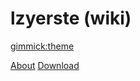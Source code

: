 <!--
  -- Name of your wiki
  -- Do NOT remove the leading `#` character.
  -->

# lzyerste (wiki)


<!--
  -- Default theme
  -- (Read: http://dynalon.github.io/mdwiki/#!customizing.md#Theme_chooser)
  -->

[gimmick:theme](spacelab)


<!--
  -- Navigation
  -- (Read: http://dynalon.github.io/mdwiki/#!quickstart.md#Adding_a_navigation)
  -->

[About](pages/about.md)
[Download](pages/download.md)

<!-- A more complex navigation example: ----------------------------------------

[Menu Item 1]()

*   # SubMenu Heading 1
*   [SubMenu Item 1](pages/subitem1.md)
    * [SubMenu Item 2](pages/subitem2.md)
    - - - -
    * # SubMenu Heading 2
    * [SubMenu Item 3](pages/subitem3.md)
    - - - -
    * # SubMenu Heading 3
    * [SubMenu Item 3](pages/subitem3.md)

[Menu Item 2](pages/item2.md)

[Menu Item 3](pages/item3.md)

---------------------------------------------------------------------------- -->

<!--
  -- Change the Language
  -- Could be useful when there's more than one language wiki.
  -->

<!--
[Change the Language]()

* [English (United States)](/en_US/)
* [English (United Kingdom)](/en_GB/)
    * [Italian](/it/)
      -->

<!--
  -- Let the user choose a theme
  -- (Read: http://dynalon.github.io/mdwiki/#!quickstart.md#Adding_a_navigation)
  -->

<!--
[gimmick:themechooser](Choose theme)
-->
